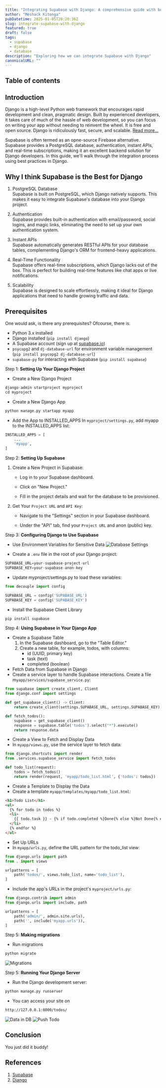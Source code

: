 ```yaml
---
title: "Integrating Supabase with Django: A comprehensive guide with best practices"
author: "Meshack Kitonga"
pubDatetime: 2025-01-05T20:20:36Z
slug: integrate-supabase-with-django
featured: true
draft: false
tags:
  - supabase
  - django
  - database
description: "Exploring how we can integrate Supabase with Django"
canonicalURL: ""
---
```


## Table of contents

## Introduction

Django is a high-level Python web framework that encourages rapid development and clean, pragmatic design. Built by experienced developers, it takes care of much of the hassle of web development, so you can focus on writing your app without needing to reinvent the wheel. It is free and open source. Django is ridiculously fast, secure, and scalable. [Read more...](https://www.djangoproject.com/)

Supabase is often termed as an opne-source Firebase alternative. Supabase provides a PostgreSQL database, authentication, instant APIs, and real-time subscriptions, making it an excellent backend solution for Django developers. In this guide, we'll walk through the integration process using best practices in Django.

## Why I think Supabase is the Best for Django

1. PostgreSQL Database  
   Supabase is built on PostgreSQL, which Django natively supports. This makes it easy to integrate Supabase's database into your Django project.

2. Authentication  
   Supabase provides built-in authentication with email/password, social logins, and magic links, eliminating the need to set up your own authentication system.

3. Instant APIs  
   Supabase automatically generates RESTful APIs for your database tables, complementing Django's ORM for frontend-heavy applications.

4. Real-Time Functionality  
   Supabase offers real-time subscriptions, which Django lacks out of the box. This is perfect for building real-time features like chat apps or live notifications.

5. Scalability  
   Supabase is designed to scale effortlessly, making it ideal for Django applications that need to handle growing traffic and data.

## Prerequisites

One would ask, is there any prerequisites? Ofcourse, there is.

- Python 3.x installed
- Django installed (`pip install django`)
- A Supabase account (sign up at [supabase.io](https://supabase.io))
- `psycopg2` and `dj-database-url` for environment variable management (`pip install psycopg2 dj-database-url`)
- `supabase-py` for interacting with Supabase (`pip install supabase`)

Step 1: **Setting Up Your Django Project**

- Create a New Django Project

```python
django-admin startproject myproject
cd myproject
```

- Create a New Django App

```python
python manage.py startapp myapp
```

- Add the App to INSTALLED_APPS
  In `myproject/settings.py`, add myapp to the INSTALLED_APPS list:

```python
INSTALLED_APPS = [
    ...
    'myapp',
]
```

Step 2: **Setting Up Supabase**

1. Create a New Project in Supabase:

   - Log in to your Supabase dashboard.

   - Click on "New Project."

   - Fill in the project details and wait for the database to be provisioned.

2. Get Your `Project URL` and `API Key`:

   - Navigate to the "Settings" section in your Supabase dashboard.

   - Under the "API" tab, find your `Project URL` and anon (public) key.

Step 3: **Configuring Django to Use Supabase**

- Use Environment Variables for Sensitive Data
  ![Database Settings](@assets/images/blog/settings.png)

- Create a `.env` file in the root of your Django project:

```python
SUPABASE_URL=your-supabase-project-url
SUPABASE_KEY=your-supabase-anon-key
```

- Update myproject/settings.py to load these variables:

```python
from decouple import config

SUPABASE_URL = config('SUPABASE_URL')
SUPABASE_KEY = config('SUPABASE_KEY')
```

- Install the Supabase Client Library

```python
pip install supabase
```

Step 4: **Using Supabase in Your Django App**

- Create a Supabase Table
  1. In the Supabase dashboard, go to the "Table Editor."
  2. Create a new table, for example, todos, with columns:
     - id (UUID, primary key)
     - task (text)
     - completed (boolean)
- Fetch Data from Supabase in Django
- Create a service layer to handle Supabase interactions. Create a file m`yapp/services/supabase_service.py`:

```python
from supabase import create_client, Client
from django.conf import settings

def get_supabase_client() -> Client:
    return create_client(settings.SUPABASE_URL, settings.SUPABASE_KEY)

def fetch_todos():
    supabase = get_supabase_client()
    response = supabase.table('todos').select("*").execute()
    return response.data
```

- Create a View to Fetch and Display Data
- In `myapp/views.py`, use the service layer to fetch data:

```python
from django.shortcuts import render
from .services.supabase_service import fetch_todos

def todo_list(request):
    todos = fetch_todos()
    return render(request, 'myapp/todo_list.html', {'todos': todos})
```

- Create a Template to Display the Data
- Create a template `myapp/templates/myapp/todo_list.html`:

```html
<h1>Todo List</h1>
<ul>
  {% for todo in todos %}
  <li>
    {{ todo.task }} - {% if todo.completed %}Done{% else %}Not Done{% endif %}
  </li>
  {% endfor %}
</ul>
```

- Set Up URLs
- In `myapp/urls.py`, define the URL pattern for the todo_list view:

```python
from django.urls import path
from . import views

urlpatterns = [
    path('todos/', views.todo_list, name='todo_list'),
]
```

- Include the app's URLs in the project's `myproject/urls.py`:

```python
from django.contrib import admin
from django.urls import include, path

urlpatterns = [
    path('admin/', admin.site.urls),
    path('', include('myapp.urls')),
]
```

Step 5: **Making migrations**

- Run migrations

```python
python migrate
```

![Migrations](@assets/images/blog/migrations.png)

Step 5: **Running Your Django Server**

- Run the Django development server:

```python
python manage.py runserver
```

- You can access your site on

```bash
http://127.0.0.1:8000/todos/
```

![Data in DB](@assets/images/blog/db.png) ![Push Todo](@assets/images/blog/add-todo.png)

## Conclusion

You just did it buddy!

## References

1. [Supabase](https://supabase.com/docs/guides/database/overview)
2. [Django](https://www.djangoproject.com/)

